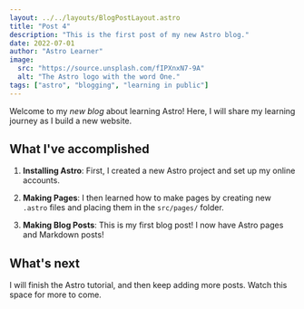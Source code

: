 ```yaml
---
layout: ../../layouts/BlogPostLayout.astro
title: "Post 4"
description: "This is the first post of my new Astro blog."
date: 2022-07-01
author: "Astro Learner"
image:
  src: "https://source.unsplash.com/fIPXnxN7-9A"
  alt: "The Astro logo with the word One."
tags: ["astro", "blogging", "learning in public"]
---
```


Welcome to my _new blog_ about learning Astro! Here, I will share my learning journey as I build a new website.

## What I've accomplished

1. **Installing Astro**: First, I created a new Astro project and set up my online accounts.

2. **Making Pages**: I then learned how to make pages by creating new `.astro` files and placing them in the `src/pages/` folder.

3. **Making Blog Posts**: This is my first blog post! I now have Astro pages and Markdown posts!

## What's next

I will finish the Astro tutorial, and then keep adding more posts. Watch this space for more to come.
